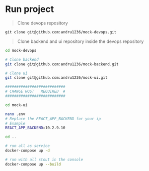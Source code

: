 # Run project

> Clone devops repository

`git clone git@github.com:andru1236/mock-devops.git`

> Clone backend and ui repository inside the devops repository

``` bash
cd mock-devops

# Clone backend
git clone git@github.com:andru1236/mock-backend.git

# Clone ui
git clone git@github.com:andru1236/mock-ui.git

###########################
# CHANGE HOST   REQUIRED  #
###########################

cd mock-ui

nano .env
# Replace the REACT_APP_BACKEND for your ip
# Example
REACT_APP_BACKEND=10.2.9.10

cd ..

# run all as service
docker-compose up -d

# run with all stout in the console
docker-compose up --build
```

